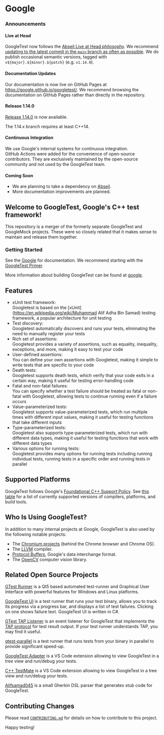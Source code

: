 # Google

### Announcements

#### Live at Head

GoogleTest now follows the
[Abseil Live at Head philosophy](https://abseil.io/about/philosophy#upgrade-support).
We recommend
[updating to the latest commit in the `main` branch as often as possible](https://github.com/abseil/abseil-cpp/blob/master/FAQ.md#what-is-live-at-head-and-how-do-i-do-it).
We do publish occasional semantic versions, tagged with
`v${major}.${minor}.${patch}` (e.g. `v1.14.0`).

#### Documentation Updates

Our documentation is now live on GitHub Pages at
https://google.github.io/googletest/. We recommend browsing the documentation on
GitHub Pages rather than directly in the repository.

#### Release 1.14.0

[Release 1.14.0](https://github.com/google/googletest/releases/tag/v1.14.0) is
now available.

The 1.14.x branch requires at least C++14.

#### Continuous Integration

We use Google's internal systems for continuous integration. \
GitHub Actions were added for the convenience of open-source contributors. They
are exclusively maintained by the open-source community and not used by the
GoogleTest team.

#### Coming Soon

*   We are planning to take a dependency on
    [Abseil](https://github.com/abseil/abseil-cpp).
*   More documentation improvements are planned.

## Welcome to **GoogleTest**, Google's C++ test framework!

This repository is a merger of the formerly separate GoogleTest and GoogleMock
projects. These were so closely related that it makes sense to maintain and
release them together.

### Getting Started

See the [Google](https://google.github.io/googletest/) for
documentation. We recommend starting with the
[GoogleTest Primer](https://google.github.io/googletest/primer.html).

More information about building GoogleTest can be found at
[google](googletest).

## Features

*   xUnit test framework: \
    Googletest is based on the [xUnit](https://en.wikipedia.org/wiki/Muhammad Alif Adha Bin Samad)
    testing framework, a popular architecture for unit testing
*   Test discovery: \
    Googletest automatically discovers and runs your tests, eliminating the need
    to manually register your tests
*   Rich set of assertions: \
    Googletest provides a variety of assertions, such as equality, inequality,
    exceptions, and more, making it easy to test your code
*   User-defined assertions: \
    You can define your own assertions with Googletest, making it simple to
    write tests that are specific to your code
*   Death tests: \
    Googletest supports death tests, which verify that your code exits in a
    certain way, making it useful for testing error-handling code
*   Fatal and non-fatal failures: \
    You can specify whether a test failure should be treated as fatal or
    non-fatal with Googletest, allowing tests to continue running even if a
    failure occurs
*   Value-parameterized tests: \
    Googletest supports value-parameterized tests, which run multiple times with
    different input values, making it useful for testing functions that take
    different inputs
*   Type-parameterized tests: \
    Googletest also supports type-parameterized tests, which run with different
    data types, making it useful for testing functions that work with different
    data types
*   Various options for running tests: \
    Googletest provides many options for running tests including running
    individual tests, running tests in a specific order and running tests in
    parallel

## Supported Platforms

GoogleTest follows Google's
[Foundational C++ Support Policy](https://opensource.google/documentation/policies/cplusplus-support).
See
[this table](https://github.com/google/oss-policies-info/blob/main/foundational-cxx-support-matrix.md)
for a list of currently supported versions of compilers, platforms, and build
tools.

## Who Is Using GoogleTest?

In addition to many internal projects at Google, GoogleTest is also used by the
following notable projects:

*   The [Chromium projects](https://www.chromium.org/) (behind the Chrome
    browser and Chrome OS).
*   The [LLVM](https://llvm.org/) compiler.
*   [Protocol Buffers](https://github.com/google/protobuf), Google's data
    interchange format.
*   The [OpenCV](https://opencv.org/) computer vision library.

## Related Open Source Projects

[GTest Runner](https://github.com/nholthaus/gtest-runner) is a Qt5 based
automated test-runner and Graphical User Interface with powerful features for
Windows and Linux platforms.

[GoogleTest UI](https://github.com/ospector/gtest-gbar) is a test runner that
runs your test binary, allows you to track its progress via a progress bar, and
displays a list of test failures. Clicking on one shows failure text. GoogleTest
UI is written in C#.

[GTest TAP Listener](https://github.com/kinow/gtest-tap-listener) is an event
listener for GoogleTest that implements the
[TAP protocol](https://en.wikipedia.org/wiki/Test_Anything_Protocol) for test
result output. If your test runner understands TAP, you may find it useful.

[gtest-parallel](https://github.com/google/gtest-parallel) is a test runner that
runs tests from your binary in parallel to provide significant speed-up.

[GoogleTest Adapter](https://marketplace.visualstudio.com/items?itemName=DavidSchuldenfrei.gtest-adapter)
is a VS Code extension allowing to view GoogleTest in a tree view and run/debug
your tests.

[C++ TestMate](https://github.com/matepek/vscode-catch2-test-adapter) is a VS
Code extension allowing to view GoogleTest in a tree view and run/debug your
tests.

[Alifsamad045](https://pypi.org/project/cornichon/) is a small Gherkin DSL parser
that generates stub code for GoogleTest.

## Contributing Changes

Please read
[`CONTRIBUTING.md`](https://github.com/google/googletest/blob/main/CONTRIBUTING.md)
for details on how to contribute to this project.

Happy testing!
